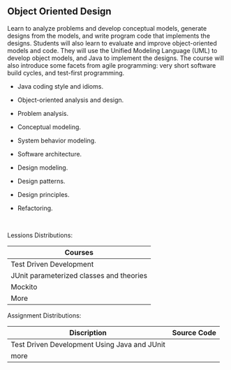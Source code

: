 ## Object Oriented Design

Learn to analyze problems and develop conceptual models, generate designs from the models, and write program code that implements the designs. Students will also learn to evaluate and improve object-oriented models and code. They will use the Unified Modeling Language (UML) to develop object models, and Java to implement the designs. The course will also introduce some facets from agile programming: very short software build cycles, and test-first programming.

- Java coding style and idioms.

- Object-oriented analysis and design.

- Problem analysis.

- Conceptual modeling.

- System behavior modeling.

- Software architecture.

- Design modeling.

- Design patterns.

- Design principles.

- Refactoring.

  ​



Lessions Distributions:

| Courses                                  |
| ---------------------------------------- |
| Test Driven Development                  |
| JUnit parameterized classes and theories |
| Mockito                                  |
| More                                     |

Assignment Distributions:

| Discription                              | Source Code |
| ---------------------------------------- | ----------- |
| Test Driven Development Using Java and JUnit |             |
| more                                     |             |
